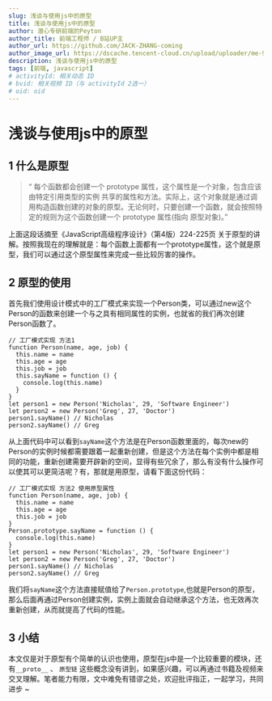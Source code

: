 ```yaml
---
slug: 浅谈与使用js中的原型
title: 浅谈与使用js中的原型
author: 潜心专研前端的Peyton
author_title: 前端工程师 / B站UP主
author_url: https://github.com/JACK-ZHANG-coming
author_image_url: https://dscache.tencent-cloud.cn/upload/uploader/me-92a68e681ce3e4498e0f4b495c7fff699f3e5dd2.png
description: 浅谈与使用js中的原型
tags: [前端, javascript]
# activityId: 相关动态 ID
# bvid: 相关视频 ID（与 activityId 2选一）
# oid: oid
---
```


<!-- truncate -->

# 浅谈与使用js中的原型

## 1 什么是原型

> “ 每个函数都会创建一个 prototype 属性，这个属性是一个对象，包含应该由特定引用类型的实例 共享的属性和方法。实际上，这个对象就是通过调用构造函数创建的对象的原型。无论何时，只要创建一个函数，就会按照特定的规则为这个函数创建一个 prototype 属性(指向 原型对象)。”

上面这段话摘至《JavaScript高级程序设计》（第4版）224-225页 关于原型的讲解。按照我现在的理解就是：每个函数上面都有一个prototype属性，这个就是原型，我们可以通过这个原型属性来完成一些比较厉害的操作。

## 2 原型的使用

首先我们使用设计模式中的工厂模式来实现一个Person类，可以通过new这个Person的函数来创建一个与之具有相同属性的实例，也就省的我们再次创建Person函数了。

```
// 工厂模式实现 方法1
function Person(name, age, job) {
  this.name = name
  this.age = age
  this.job = job
  this.sayName = function () {
    console.log(this.name)
  }
}
let person1 = new Person('Nicholas', 29, 'Software Engineer')
let person2 = new Person('Greg', 27, 'Doctor')
person1.sayName() // Nicholas
person2.sayName() // Greg
```

从上面代码中可以看到`sayName`这个方法是在Person函数里面的，每次new的Person的实例时候都需要跟着一起重新创建，但是这个方法在每个实例中都是相同的功能，重新创建需要开辟新的空间，显得有些冗余了，那么有没有什么操作可以使其可以更简洁呢？有，那就是用原型，请看下面这份代码：

```
// 工厂模式实现 方法2 使用原型属性
function Person(name, age, job) {
  this.name = name
  this.age = age
  this.job = job
}
Person.prototype.sayName = function () {
  console.log(this.name)
}
let person1 = new Person('Nicholas', 29, 'Software Engineer')
let person2 = new Person('Greg', 27, 'Doctor')
person1.sayName() // Nicholas
person2.sayName() // Greg
```

我们将`sayName`这个方法直接赋值给了`Person.prototype`,也就是Person的原型，那么后面再通过Person创建实例，实例上面就会自动继承这个方法，也无效再次重新创建，从而就提高了代码的性能。

## 3 小结

本文仅是对于原型有个简单的认识也使用，原型在js中是一个比较重要的模块，还有`__proto__` 、 ` 原型链 ` 这些概念没有讲到，如果感兴趣，可以再通过书籍及视频来交叉理解。笔者能力有限，文中难免有错谬之处，欢迎批评指正，一起学习，共同进步 ~